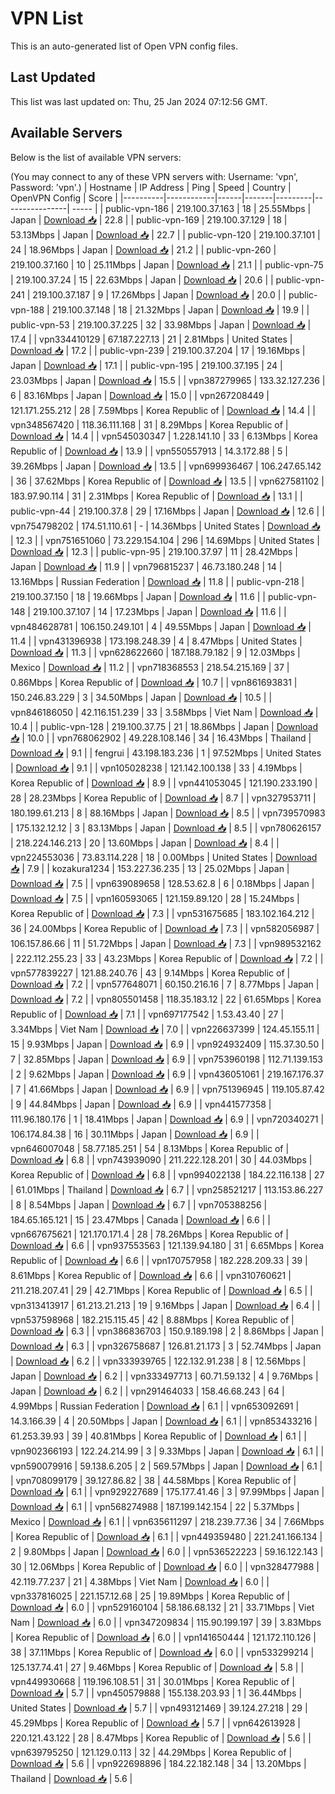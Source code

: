 # VPN List

This is an auto-generated list of Open VPN config files.

## Last Updated

This list was last updated on: Thu, 25 Jan 2024 07:12:56 GMT.

## Available Servers

Below is the list of available VPN servers:

(You may connect to any of these VPN servers with: Username: 'vpn', Password: 'vpn'.)
| Hostname | IP Address | Ping | Speed | Country | OpenVPN Config | Score |
|----------|------------|------|-------|---------|----------------| ----- |
| public-vpn-186 | 219.100.37.163 | 18 | 25.55Mbps | Japan | [Download 📥](./configs/server_0_JP.ovpn) | 22.8 |
| public-vpn-169 | 219.100.37.129 | 18 | 53.13Mbps | Japan | [Download 📥](./configs/server_1_JP.ovpn) | 22.7 |
| public-vpn-120 | 219.100.37.101 | 24 | 18.96Mbps | Japan | [Download 📥](./configs/server_2_JP.ovpn) | 21.2 |
| public-vpn-260 | 219.100.37.160 | 10 | 25.11Mbps | Japan | [Download 📥](./configs/server_3_JP.ovpn) | 21.1 |
| public-vpn-75 | 219.100.37.24 | 15 | 22.63Mbps | Japan | [Download 📥](./configs/server_4_JP.ovpn) | 20.6 |
| public-vpn-241 | 219.100.37.187 | 9 | 17.26Mbps | Japan | [Download 📥](./configs/server_5_JP.ovpn) | 20.0 |
| public-vpn-188 | 219.100.37.148 | 18 | 21.32Mbps | Japan | [Download 📥](./configs/server_6_JP.ovpn) | 19.9 |
| public-vpn-53 | 219.100.37.225 | 32 | 33.98Mbps | Japan | [Download 📥](./configs/server_7_JP.ovpn) | 17.4 |
| vpn334410129 | 67.187.227.13 | 21 | 2.81Mbps | United States | [Download 📥](./configs/server_8_US.ovpn) | 17.2 |
| public-vpn-239 | 219.100.37.204 | 17 | 19.16Mbps | Japan | [Download 📥](./configs/server_9_JP.ovpn) | 17.1 |
| public-vpn-195 | 219.100.37.195 | 24 | 23.03Mbps | Japan | [Download 📥](./configs/server_10_JP.ovpn) | 15.5 |
| vpn387279965 | 133.32.127.236 | 6 | 83.16Mbps | Japan | [Download 📥](./configs/server_11_JP.ovpn) | 15.0 |
| vpn267208449 | 121.171.255.212 | 28 | 7.59Mbps | Korea Republic of | [Download 📥](./configs/server_12_KR.ovpn) | 14.4 |
| vpn348567420 | 118.36.111.168 | 31 | 8.29Mbps | Korea Republic of | [Download 📥](./configs/server_13_KR.ovpn) | 14.4 |
| vpn545030347 | 1.228.141.10 | 33 | 6.13Mbps | Korea Republic of | [Download 📥](./configs/server_14_KR.ovpn) | 13.9 |
| vpn550557913 | 14.3.172.88 | 5 | 39.26Mbps | Japan | [Download 📥](./configs/server_15_JP.ovpn) | 13.5 |
| vpn699936467 | 106.247.65.142 | 36 | 37.62Mbps | Korea Republic of | [Download 📥](./configs/server_16_KR.ovpn) | 13.5 |
| vpn627581102 | 183.97.90.114 | 31 | 2.31Mbps | Korea Republic of | [Download 📥](./configs/server_17_KR.ovpn) | 13.1 |
| public-vpn-44 | 219.100.37.8 | 29 | 17.16Mbps | Japan | [Download 📥](./configs/server_18_JP.ovpn) | 12.6 |
| vpn754798202 | 174.51.110.61 | - | 14.36Mbps | United States | [Download 📥](./configs/server_19_US.ovpn) | 12.3 |
| vpn751651060 | 73.229.154.104 | 296 | 14.69Mbps | United States | [Download 📥](./configs/server_20_US.ovpn) | 12.3 |
| public-vpn-95 | 219.100.37.97 | 11 | 28.42Mbps | Japan | [Download 📥](./configs/server_21_JP.ovpn) | 11.9 |
| vpn796815237 | 46.73.180.248 | 14 | 13.16Mbps | Russian Federation | [Download 📥](./configs/server_22_RU.ovpn) | 11.8 |
| public-vpn-218 | 219.100.37.150 | 18 | 19.66Mbps | Japan | [Download 📥](./configs/server_23_JP.ovpn) | 11.6 |
| public-vpn-148 | 219.100.37.107 | 14 | 17.23Mbps | Japan | [Download 📥](./configs/server_24_JP.ovpn) | 11.6 |
| vpn484628781 | 106.150.249.101 | 4 | 49.55Mbps | Japan | [Download 📥](./configs/server_25_JP.ovpn) | 11.4 |
| vpn431396938 | 173.198.248.39 | 4 | 8.47Mbps | United States | [Download 📥](./configs/server_26_US.ovpn) | 11.3 |
| vpn628622660 | 187.188.79.182 | 9 | 12.03Mbps | Mexico | [Download 📥](./configs/server_27_MX.ovpn) | 11.2 |
| vpn718368553 | 218.54.215.169 | 37 | 0.86Mbps | Korea Republic of | [Download 📥](./configs/server_28_KR.ovpn) | 10.7 |
| vpn861693831 | 150.246.83.229 | 3 | 34.50Mbps | Japan | [Download 📥](./configs/server_29_JP.ovpn) | 10.5 |
| vpn846186050 | 42.116.151.239 | 33 | 3.58Mbps | Viet Nam | [Download 📥](./configs/server_30_VN.ovpn) | 10.4 |
| public-vpn-128 | 219.100.37.75 | 21 | 18.86Mbps | Japan | [Download 📥](./configs/server_31_JP.ovpn) | 10.0 |
| vpn768062902 | 49.228.108.146 | 34 | 16.43Mbps | Thailand | [Download 📥](./configs/server_32_TH.ovpn) | 9.1 |
| fengrui | 43.198.183.236 | 1 | 97.52Mbps | United States | [Download 📥](./configs/server_33_US.ovpn) | 9.1 |
| vpn105028238 | 121.142.100.138 | 33 | 4.19Mbps | Korea Republic of | [Download 📥](./configs/server_34_KR.ovpn) | 8.9 |
| vpn441053045 | 121.190.233.190 | 28 | 28.23Mbps | Korea Republic of | [Download 📥](./configs/server_35_KR.ovpn) | 8.7 |
| vpn327953711 | 180.199.61.213 | 8 | 88.16Mbps | Japan | [Download 📥](./configs/server_36_JP.ovpn) | 8.5 |
| vpn739570983 | 175.132.12.12 | 3 | 83.13Mbps | Japan | [Download 📥](./configs/server_37_JP.ovpn) | 8.5 |
| vpn780626157 | 218.224.146.213 | 20 | 13.60Mbps | Japan | [Download 📥](./configs/server_38_JP.ovpn) | 8.4 |
| vpn224553036 | 73.83.114.228 | 18 | 0.00Mbps | United States | [Download 📥](./configs/server_39_US.ovpn) | 7.9 |
| kozakura1234 | 153.227.36.235 | 13 | 25.02Mbps | Japan | [Download 📥](./configs/server_40_JP.ovpn) | 7.5 |
| vpn639089658 | 128.53.62.8 | 6 | 0.18Mbps | Japan | [Download 📥](./configs/server_41_JP.ovpn) | 7.5 |
| vpn160593065 | 121.159.89.120 | 28 | 15.24Mbps | Korea Republic of | [Download 📥](./configs/server_42_KR.ovpn) | 7.3 |
| vpn531675685 | 183.102.164.212 | 36 | 24.00Mbps | Korea Republic of | [Download 📥](./configs/server_43_KR.ovpn) | 7.3 |
| vpn582056987 | 106.157.86.66 | 11 | 51.72Mbps | Japan | [Download 📥](./configs/server_44_JP.ovpn) | 7.3 |
| vpn989532162 | 222.112.255.23 | 33 | 43.23Mbps | Korea Republic of | [Download 📥](./configs/server_45_KR.ovpn) | 7.2 |
| vpn577839227 | 121.88.240.76 | 43 | 9.14Mbps | Korea Republic of | [Download 📥](./configs/server_46_KR.ovpn) | 7.2 |
| vpn577648071 | 60.150.216.16 | 7 | 8.77Mbps | Japan | [Download 📥](./configs/server_47_JP.ovpn) | 7.2 |
| vpn805501458 | 118.35.183.12 | 22 | 61.65Mbps | Korea Republic of | [Download 📥](./configs/server_48_KR.ovpn) | 7.1 |
| vpn697177542 | 1.53.43.40 | 27 | 3.34Mbps | Viet Nam | [Download 📥](./configs/server_49_VN.ovpn) | 7.0 |
| vpn226637399 | 124.45.155.11 | 15 | 9.93Mbps | Japan | [Download 📥](./configs/server_50_JP.ovpn) | 6.9 |
| vpn924932409 | 115.37.30.50 | 7 | 32.85Mbps | Japan | [Download 📥](./configs/server_51_JP.ovpn) | 6.9 |
| vpn753960198 | 112.71.139.153 | 2 | 9.62Mbps | Japan | [Download 📥](./configs/server_52_JP.ovpn) | 6.9 |
| vpn436051061 | 219.167.176.37 | 7 | 41.66Mbps | Japan | [Download 📥](./configs/server_53_JP.ovpn) | 6.9 |
| vpn751396945 | 119.105.87.42 | 9 | 44.84Mbps | Japan | [Download 📥](./configs/server_54_JP.ovpn) | 6.9 |
| vpn441577358 | 111.96.180.176 | 1 | 18.41Mbps | Japan | [Download 📥](./configs/server_55_JP.ovpn) | 6.9 |
| vpn720340271 | 106.174.84.38 | 16 | 30.11Mbps | Japan | [Download 📥](./configs/server_56_JP.ovpn) | 6.9 |
| vpn646007048 | 58.77.185.251 | 54 | 8.13Mbps | Korea Republic of | [Download 📥](./configs/server_57_KR.ovpn) | 6.8 |
| vpn743939090 | 211.222.128.201 | 30 | 44.03Mbps | Korea Republic of | [Download 📥](./configs/server_58_KR.ovpn) | 6.8 |
| vpn994022138 | 184.22.116.138 | 27 | 61.01Mbps | Thailand | [Download 📥](./configs/server_59_TH.ovpn) | 6.7 |
| vpn258521217 | 113.153.86.227 | 8 | 8.54Mbps | Japan | [Download 📥](./configs/server_60_JP.ovpn) | 6.7 |
| vpn705388256 | 184.65.165.121 | 15 | 23.47Mbps | Canada | [Download 📥](./configs/server_61_CA.ovpn) | 6.6 |
| vpn667675621 | 121.170.171.4 | 28 | 78.26Mbps | Korea Republic of | [Download 📥](./configs/server_62_KR.ovpn) | 6.6 |
| vpn937553563 | 121.139.94.180 | 31 | 6.65Mbps | Korea Republic of | [Download 📥](./configs/server_63_KR.ovpn) | 6.6 |
| vpn170757958 | 182.228.209.33 | 39 | 8.61Mbps | Korea Republic of | [Download 📥](./configs/server_64_KR.ovpn) | 6.6 |
| vpn310760621 | 211.218.207.41 | 29 | 42.71Mbps | Korea Republic of | [Download 📥](./configs/server_65_KR.ovpn) | 6.5 |
| vpn313413917 | 61.213.21.213 | 19 | 9.16Mbps | Japan | [Download 📥](./configs/server_66_JP.ovpn) | 6.4 |
| vpn537598968 | 182.215.115.45 | 42 | 8.88Mbps | Korea Republic of | [Download 📥](./configs/server_67_KR.ovpn) | 6.3 |
| vpn386836703 | 150.9.189.198 | 2 | 8.86Mbps | Japan | [Download 📥](./configs/server_68_JP.ovpn) | 6.3 |
| vpn326758687 | 126.81.21.173 | 3 | 52.74Mbps | Japan | [Download 📥](./configs/server_69_JP.ovpn) | 6.2 |
| vpn333939765 | 122.132.91.238 | 8 | 12.56Mbps | Japan | [Download 📥](./configs/server_70_JP.ovpn) | 6.2 |
| vpn333497713 | 60.71.59.132 | 4 | 9.76Mbps | Japan | [Download 📥](./configs/server_71_JP.ovpn) | 6.2 |
| vpn291464033 | 158.46.68.243 | 64 | 4.99Mbps | Russian Federation | [Download 📥](./configs/server_72_RU.ovpn) | 6.1 |
| vpn653092691 | 14.3.166.39 | 4 | 20.50Mbps | Japan | [Download 📥](./configs/server_73_JP.ovpn) | 6.1 |
| vpn853433216 | 61.253.39.93 | 39 | 40.81Mbps | Korea Republic of | [Download 📥](./configs/server_74_KR.ovpn) | 6.1 |
| vpn902366193 | 122.24.214.99 | 3 | 9.33Mbps | Japan | [Download 📥](./configs/server_75_JP.ovpn) | 6.1 |
| vpn590079916 | 59.138.6.205 | 2 | 569.57Mbps | Japan | [Download 📥](./configs/server_76_JP.ovpn) | 6.1 |
| vpn708099179 | 39.127.86.82 | 38 | 44.58Mbps | Korea Republic of | [Download 📥](./configs/server_77_KR.ovpn) | 6.1 |
| vpn929227689 | 175.177.41.46 | 3 | 97.99Mbps | Japan | [Download 📥](./configs/server_78_JP.ovpn) | 6.1 |
| vpn568274988 | 187.199.142.154 | 22 | 5.37Mbps | Mexico | [Download 📥](./configs/server_79_MX.ovpn) | 6.1 |
| vpn635611297 | 218.239.77.36 | 34 | 7.66Mbps | Korea Republic of | [Download 📥](./configs/server_80_KR.ovpn) | 6.1 |
| vpn449359480 | 221.241.166.134 | 2 | 9.80Mbps | Japan | [Download 📥](./configs/server_81_JP.ovpn) | 6.0 |
| vpn536522223 | 59.16.122.143 | 30 | 12.06Mbps | Korea Republic of | [Download 📥](./configs/server_82_KR.ovpn) | 6.0 |
| vpn328477988 | 42.119.77.237 | 21 | 4.38Mbps | Viet Nam | [Download 📥](./configs/server_83_VN.ovpn) | 6.0 |
| vpn337816025 | 221.157.12.68 | 25 | 19.89Mbps | Korea Republic of | [Download 📥](./configs/server_84_KR.ovpn) | 6.0 |
| vpn529160104 | 58.186.68.132 | 21 | 33.71Mbps | Viet Nam | [Download 📥](./configs/server_85_VN.ovpn) | 6.0 |
| vpn347209834 | 115.90.199.197 | 39 | 3.83Mbps | Korea Republic of | [Download 📥](./configs/server_86_KR.ovpn) | 6.0 |
| vpn141650444 | 121.172.110.126 | 38 | 37.11Mbps | Korea Republic of | [Download 📥](./configs/server_87_KR.ovpn) | 6.0 |
| vpn533299214 | 125.137.74.41 | 27 | 9.46Mbps | Korea Republic of | [Download 📥](./configs/server_88_KR.ovpn) | 5.8 |
| vpn449930668 | 119.196.108.51 | 31 | 30.01Mbps | Korea Republic of | [Download 📥](./configs/server_89_KR.ovpn) | 5.7 |
| vpn450579888 | 155.138.203.93 | 1 | 36.44Mbps | United States | [Download 📥](./configs/server_90_US.ovpn) | 5.7 |
| vpn493121469 | 39.124.27.218 | 29 | 45.29Mbps | Korea Republic of | [Download 📥](./configs/server_91_KR.ovpn) | 5.7 |
| vpn642613928 | 220.121.43.122 | 28 | 8.47Mbps | Korea Republic of | [Download 📥](./configs/server_92_KR.ovpn) | 5.6 |
| vpn639795250 | 121.129.0.113 | 32 | 44.29Mbps | Korea Republic of | [Download 📥](./configs/server_93_KR.ovpn) | 5.6 |
| vpn922698896 | 184.22.182.148 | 34 | 13.20Mbps | Thailand | [Download 📥](./configs/server_94_TH.ovpn) | 5.6 |
